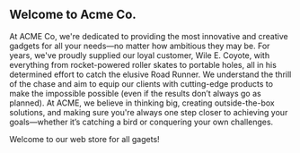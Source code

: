 ## Welcome to Acme Co.

At ACME Co, we're dedicated to providing the most innovative and creative gadgets for all your needs—no matter how ambitious they may be. For years, we've proudly supplied our loyal customer, Wile E. Coyote, with everything from rocket-powered roller skates to portable holes, all in his determined effort to catch the elusive Road Runner. We understand the thrill of the chase and aim to equip our clients with cutting-edge products to make the impossible possible (even if the results don’t always go as planned). At ACME, we believe in thinking big, creating outside-the-box solutions, and making sure you're always one step closer to achieving your goals—whether it’s catching a bird or conquering your own challenges.

Welcome to our web store for all gagets!
